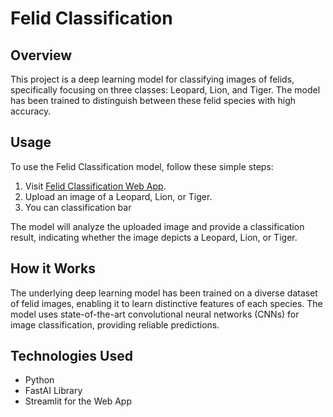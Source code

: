 # Felid Classification

## Overview
This project is a deep learning model for classifying images of felids, specifically focusing on three classes: Leopard, Lion, and Tiger. The model has been trained to distinguish between these felid species with high accuracy.

## Usage
To use the Felid Classification model, follow these simple steps:

1. Visit [Felid Classification Web App](https://felidclassification.streamlit.app/).
2. Upload an image of a Leopard, Lion, or Tiger.
3. You can classification bar

The model will analyze the uploaded image and provide a classification result, indicating whether the image depicts a Leopard, Lion, or Tiger.

## How it Works
The underlying deep learning model has been trained on a diverse dataset of felid images, enabling it to learn distinctive features of each species. The model uses state-of-the-art convolutional neural networks (CNNs) for image classification, providing reliable predictions.

## Technologies Used
- Python
- FastAI Library
- Streamlit for the Web App

